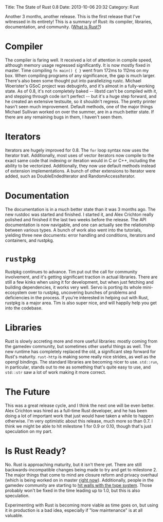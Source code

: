 Title: The State of Rust 0.8
Date: 2013-10-06 20:32
Category: Rust

Another 3 months, another release. This is the first release that I've
witnessed in its entirety! This is a summary of Rust: its compiler,
libraries, documentation, and community. ([What is
Rust?](http://rust-lang.org))

<!-- more -->

# Compiler

The compiler is faring well. It received a lot of attention in compile speed,
although memory usage regressed significantly. It is now mostly fixed in
master. Time compiling `fn main() { }` went from 172ms to 112ms on my box.
When compiling programs of any significance, the gap is much larger. There's
also been some thought put into parallelizing rustc. Michael Woerister's GSoC
project was debuginfo, and it's almost in a fully-working state. As of 0.8,
it's not completely baked -- libstd can't be compiled with it, and stepping
through code isn't perfect -- but it's a huge step forward, and he created an
extensive testsuite, so it shouldn't regress. The pretty printer hasn't seen
much improvement. Default methods, one of the major things Michael Sullivan
worked on over the summer, are in a much better state. If there are any
remaining bugs in them, I haven't seen them.

# Iterators

Iterators are hugely improved for 0.8. The `for` loop syntax now uses the
Iterator trait. Additionally, most uses of vector iterators now compile to the
exact same code that indexing or iteration would in C or C++, including the
ability to be vectorized. Additionally, they now use default methods instead
of extension implementations. A bunch of other extensions to Iterator were
added, such as DoubleEndedIterator and RandomAccessIterator.

# Documentation

The documentation is in a much better state than it was 3 months ago. The new
rustdoc was started and finished. I started it, and Alex Crichton really
polished and finished it the last two weeks before the release. The API
documentation is now navigable, and one can actually see the relationship
between various types. A bunch of work also went into the tutorials, yielding
three new documents: error handling and conditions, iterators and containers,
and rustpkg.

# `rustpkg`

Rustpkg continues to advance. Tim put out the call for community involvement,
and it's getting significant traction in actual libraries. There are still a
few kinks when using it for development, but when just fetching and building
dependencies, it works very well. Servo is porting its whole mini-ecosystem
over to rustpkg, uncovering bunches of problems and deficiencies in the
process. If you're interested in helping out with Rust, rustpkg is a major
area. Tim is also super nice, and will happily help you get into the codebase.

# Libraries

Rust is slowly accreting more and more useful libraries: mostly coming from
the gamedev community, but sometimes other useful things as well. The
new runtime has completely replaced the old, a significant step forward for
Rust's maturity. `rust-http` is making some really nice strides, as well as
the opengl bindings. The standard libraries are becoming nicer to use.
`std::run`, in particular, stands out to me as something that's quite easy to
use, and `std::str` saw a lot of work making it more correct.

# The Future

This was a great release cycle, and I think the next one will be even better.
Alex Crichton was hired as a full-time Rust developer, and he has been doing a
lot of important work that just would have taken a while to happen otherwise.
I'm very optimistic about this release, much more so than 0.7. I think we
might be able to hit milestone 1 for 0.9 or 0.10, though that's just
speculation on my part.

# Is Rust Ready?

No. Rust is approaching maturity, but it isn't there yet. There are still
backwards-incompatible changes being made to try and get to milestone 2.  The
major things that come to mind are closure reform and privacy overhaul (which
is being worked on in master [right
now](https://github.com/mozilla/rust/pull/9735)). Additionally, people in the
gamedev community are starting to [hit walls with the type
system](http://www.reddit.com/r/rust/comments/1nxs1h/the_state_of_rust_08/ccnb8ya).
Those probably won't be fixed in the time leading up to 1.0, but this is also
speculation.

Experimenting with Rust is becoming more viable as time goes on, but using it
in production is a bad idea, especially if "low maintenance" is at all
valuable.
